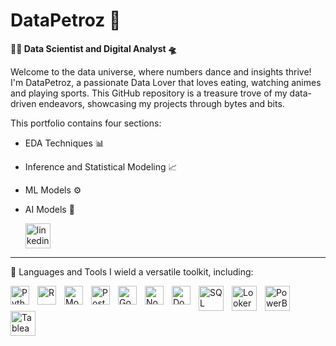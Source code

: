 # DataPetroz 👾

**👨‍💻 Data Scientist and Digital Analyst 🛸**

Welcome to the data universe, where numbers dance and insights thrive! I'm DataPetroz, a passionate Data Lover that loves eating, watching animes and playing sports.
This GitHub repository is a treasure trove of my data-driven endeavors, showcasing my projects through bytes and bits.

This portfolio contains four sections:
- EDA Techniques 📊
- Inference and Statistical Modeling 📈
- ML Models ⚙️
- AI Models 🤖

     <p align="left">
      <a href="https://www.linkedin.com/in/davide-petrosino-5887371bb/">
    <img alt="linkedin" title="Connect with me on LinkedIn" src="https://upload.wikimedia.org/wikipedia/commons/8/81/LinkedIn_icon.svg" width="40px" height="40px"/>
</a> 
   </p>

---

🧰 Languages and Tools
I wield a versatile toolkit, including:

<img align="left" alt="Python" width="30px" style="padding-right:10px;" src="https://cdn.jsdelivr.net/gh/devicons/devicon/icons/python/python-plain.svg" />
<img align="left" alt="R" width="30px" style="padding-right:10px;" src="https://cdn.jsdelivr.net/gh/devicons/devicon/icons/r/r-original.svg" />
<img align="left" alt="MongoDB" width="30px" style="padding-right:10px;" src="https://cdn.jsdelivr.net/gh/devicons/devicon/icons/mongodb/mongodb-plain.svg" />
<img align="left" alt="PostgreSQL" width="30px" style="padding-right:10px;" src="https://cdn.jsdelivr.net/gh/devicons/devicon/icons/postgresql/postgresql-plain.svg" />
<img align="left" alt="Google Analytics 4" width="30px" style="padding-right:10px;" src="https://cdn.jsdelivr.net/gh/devicons/devicon/icons/google/google-original.svg" />
<img align="left" alt="Node" width="30px" style="padding-right:10px;" src="https://cdn.jsdelivr.net/gh/devicons/devicon/icons/nodejs/nodejs-original.svg" />
<img align="left" alt="Docker" width="30px" style="padding-right:10px;" src="https://cdn.jsdelivr.net/gh/devicons/devicon/icons/docker/docker-original.svg" />
<img align="left" alt="SQL" width="40px" style="padding-right:10px;" src="https://cdn.jsdelivr.net/gh/devicons/devicon/icons/mysql/mysql-original-wordmark.svg" />
<img align="left" alt="Looker" width="40px" style="padding-right:10px;" src="https://avatars.githubusercontent.com/u/1437874?s=200&v=4" />
<img align="left" alt="PowerBI" width="40px" style="padding-right:10px;" src="https://upload.wikimedia.org/wikipedia/commons/c/cf/New_Power_BI_Logo.svg" />
<img align="left" alt="Tableau" width="40px" style="padding-right:10px;" src="https://logos-world.net/wp-content/uploads/2021/10/Tableau-Logo.png" />
<br />
